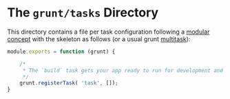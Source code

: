# The `grunt/tasks` Directory

This directory contains a file per task configuration following a [modular concept][eddify]
with the skeleton as follows (or a usual grunt [multitask](http://gruntjs.com/creating-tasks#multi-tasks)):

```javascript
module.exports = function (grunt) {

    /*
     * The `build` task gets your app ready to run for development and testing.
     */
    grunt.registerTask( 'task', []);
}
```



[eddify]: http://eddify.me/posts/better-grunt-files-for-organised-developers.html
